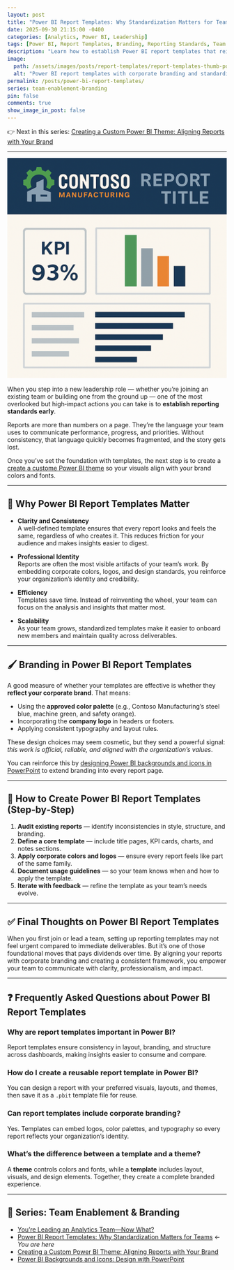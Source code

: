 ```yaml
---
layout: post
title: "Power BI Report Templates: Why Standardization Matters for Teams"
date: 2025-09-30 21:15:00 -0400
categories: [Analytics, Power BI, Leadership]
tags: [Power BI, Report Templates, Branding, Reporting Standards, Team Leadership]
description: "Learn how to establish Power BI report templates that reinforce branding, improve consistency, and scale reporting across your team."
image:
  path: /assets/images/posts/report-templates/report-templates-thumb-post.png
  alt: "Power BI report templates with corporate branding and standardized layouts"
permalink: /posts/power-bi-report-templates/
series: team-enablement-branding
pin: false
comments: true
show_image_in_post: false
---
```


👉 Next in this series: [Creating a Custom Power BI Theme: Aligning Reports with Your Brand](/posts/power-bi-custom-theme/)  

---
![Standardized report templates with corporate branding](/assets/images/posts/report-templates/report-templates-thumb.png)

When you step into a new leadership role — whether you’re joining an existing team or building one from the ground up — one of the most overlooked but high‑impact actions you can take is to **establish reporting standards early**.

Reports are more than numbers on a page. They’re the language your team uses to communicate performance, progress, and priorities. Without consistency, that language quickly becomes fragmented, and the story gets lost.

Once you’ve set the foundation with templates, the next step is to create a [create a custome Power BI theme](/posts/power-bi-custom-theme/) so your visuals align with your brand colors and fonts.

---

## 🎯 Why Power BI Report Templates Matter

- **Clarity and Consistency**  
  A well‑defined template ensures that every report looks and feels the same, regardless of who creates it. This reduces friction for your audience and makes insights easier to digest.  

- **Professional Identity**  
  Reports are often the most visible artifacts of your team’s work. By embedding corporate colors, logos, and design standards, you reinforce your organization’s identity and credibility.  

- **Efficiency**  
  Templates save time. Instead of reinventing the wheel, your team can focus on the analysis and insights that matter most.  

- **Scalability**  
  As your team grows, standardized templates make it easier to onboard new members and maintain quality across deliverables.  

---

## 🖌️ Branding in Power BI Report Templates

A good measure of whether your templates are effective is whether they **reflect your corporate brand**. That means:  

- Using the **approved color palette** (e.g., Contoso Manufacturing’s steel blue, machine green, and safety orange).  
- Incorporating the **company logo** in headers or footers.  
- Applying consistent typography and layout rules.  

These design choices may seem cosmetic, but they send a powerful signal: *this work is official, reliable, and aligned with the organization’s values*.

You can reinforce this by [designing Power BI backgrounds and icons in PowerPoint](/posts/power-bi-backgrounds-icons/) to extend branding into every report page.

---

## 🚀 How to Create Power BI Report Templates (Step‑by‑Step)

1. **Audit existing reports** — identify inconsistencies in style, structure, and branding.  
2. **Define a core template** — include title pages, KPI cards, charts, and notes sections.  
3. **Apply corporate colors and logos** — ensure every report feels like part of the same family.  
4. **Document usage guidelines** — so your team knows when and how to apply the template.  
5. **Iterate with feedback** — refine the template as your team’s needs evolve.  

---

## ✅ Final Thoughts on Power BI Report Templates

When you first join or lead a team, setting up reporting templates may not feel urgent compared to immediate deliverables. But it’s one of those foundational moves that pays dividends over time. By aligning your reports with corporate branding and creating a consistent framework, you empower your team to communicate with clarity, professionalism, and impact.

---

## ❓ Frequently Asked Questions about Power BI Report Templates

### Why are report templates important in Power BI?
Report templates ensure consistency in layout, branding, and structure across dashboards, making insights easier to consume and compare.

### How do I create a reusable report template in Power BI?
You can design a report with your preferred visuals, layouts, and themes, then save it as a `.pbit` template file for reuse.

### Can report templates include corporate branding?
Yes. Templates can embed logos, color palettes, and typography so every report reflects your organization’s identity.

### What’s the difference between a template and a theme?
A **theme** controls colors and fonts, while a **template** includes layout, visuals, and design elements. Together, they create a complete branded experience.

<!-- Structured Data: FAQ schema for SEO -->
<script type="application/ld+json">
{
  "@context": "https://schema.org",
  "@type": "FAQPage",
  "mainEntity": [
    {
      "@type": "Question",
      "name": "Why are report templates important in Power BI?",
      "acceptedAnswer": {
        "@type": "Answer",
        "text": "Report templates ensure consistency in layout, branding, and structure across dashboards, making insights easier to consume and compare."
      }
    },
    {
      "@type": "Question",
      "name": "How do I create a reusable report template in Power BI?",
      "acceptedAnswer": {
        "@type": "Answer",
        "text": "You can design a report with your preferred visuals, layouts, and themes, then save it as a .pbit template file for reuse."
      }
    },
    {
      "@type": "Question",
      "name": "Can report templates include corporate branding?",
      "acceptedAnswer": {
        "@type": "Answer",
        "text": "Yes. Templates can embed logos, color palettes, and typography so every report reflects your organization’s identity."
      }
    },
    {
      "@type": "Question",
      "name": "What’s the difference between a template and a theme?",
      "acceptedAnswer": {
        "@type": "Answer",
        "text": "A theme controls colors and fonts, while a template includes layout, visuals, and design elements. Together, they create a complete branded experience."
      }
    }
  ]
}
</script>

---

## 🔗 Series: Team Enablement & Branding

- [You’re Leading an Analytics Team—Now What?](/posts/analytics-team-lead-foundation/)
- [Power BI Report Templates: Why Standardization Matters for Teams](/posts/power-bi-report-templates/) ← *You are here*
- [Creating a Custom Power BI Theme: Aligning Reports with Your Brand](/posts/power-bi-custom-theme/)
- [Power BI Backgrounds and Icons: Design with PowerPoint](/posts/power-bi-backgrounds-icons/)